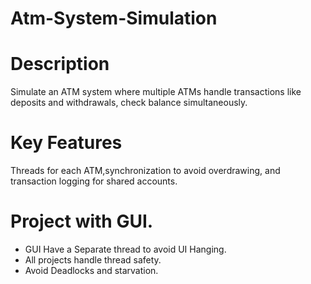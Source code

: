 # Atm-System-Simulation

# Description
Simulate an ATM system where multiple ATMs handle transactions like deposits and withdrawals, check balance simultaneously.

# Key Features
Threads for each ATM,synchronization to avoid overdrawing, and transaction logging for shared accounts.

# Project with GUI.
- GUI Have a Separate thread to avoid UI Hanging.
- All projects handle thread safety.
- Avoid Deadlocks and starvation.